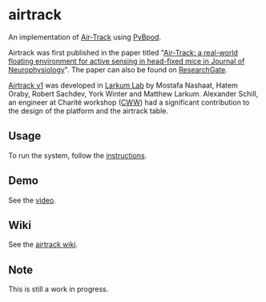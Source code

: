 # airtrack

An implementation of [Air-Track](http://www.neuro-airtrack.com/) using [PyBpod](https://github.com/ckarageorgkaneen/pybpod-api/).

Airtrack was first published in the paper titled "[Air-Track: a real-world floating environment for active sensing in head-fixed mice in Journal of Neurophysiology](http://jn.physiology.org/content/116/4/1542)". The paper can also be found on [ResearchGate](https://www.researchgate.net/publication/305343221_Air-Track_A_real-world_floating_environment_for_active_sensing_in_head-fixed_mice).

[Airtrack v1](https://github.com/ckarageorgkaneen/airtrack-v1) was developed in [Larkum Lab](https://www.projekte.hu-berlin.de/en/larkum/neurocure) by Mostafa Nashaat, Hatem Oraby, Robert Sachdev, York Winter and Matthew Larkum. Alexander Schill, an engineer at Charité workshop ([CWW](https://cww.charite.de/)) had a significant contribution to the design of the platform and the airtrack table.

## Usage
To run the system, follow the [instructions](https://github.com/ckarageorgkaneen/airtrack/wiki/Use).

## Demo
See the [video](https://www.youtube.com/watch?v=KBGmm1BTSU4).

## Wiki
See the [airtrack wiki](https://github.com/ckarageorgkaneen/airtrack/wiki).

## Note
This is still a work in progress.
